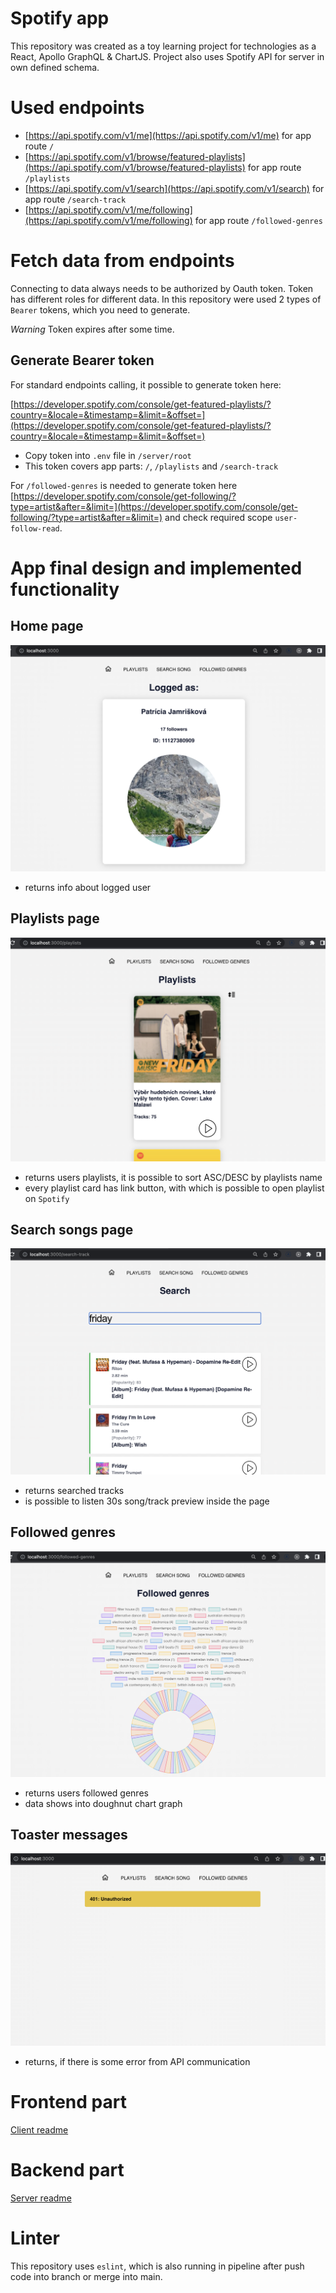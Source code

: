 # Spotify app
This repository was created as a toy learning project for technologies as a React, Apollo GraphQL & ChartJS. Project also uses Spotify API for server in own defined schema.

# Used endpoints
- [https://api.spotify.com/v1/me](https://api.spotify.com/v1/me) for app route `/`
- [https://api.spotify.com/v1/browse/featured-playlists](https://api.spotify.com/v1/browse/featured-playlists) for app route `/playlists`
- [https://api.spotify.com/v1/search](https://api.spotify.com/v1/search) for app route `/search-track`
- [https://api.spotify.com/v1/me/following](https://api.spotify.com/v1/me/following) for app route `/followed-genres`

# Fetch data from endpoints
Connecting to data always needs to be authorized by Oauth token. Token has different roles for different data. In this repository were used 2 types of `Bearer` tokens, which you need to generate.

_Warning_ Token expires after some time.
## Generate Bearer token

For standard endpoints calling, it possible to generate token here:

[https://developer.spotify.com/console/get-featured-playlists/?country=&locale=&timestamp=&limit=&offset=](https://developer.spotify.com/console/get-featured-playlists/?country=&locale=&timestamp=&limit=&offset=)

- Copy token into `.env` file in `/server/root`
- This token covers app parts: `/`, `/playlists` and `/search-track`

For `/followed-genres` is needed to generate token here [https://developer.spotify.com/console/get-following/?type=artist&after=&limit=](https://developer.spotify.com/console/get-following/?type=artist&after=&limit=) and check required scope `user-follow-read`.

# App final design and implemented functionality

## Home page
![home](/documentation/screenshots/home.png)
- returns info about logged user

## Playlists page
![playlists](/documentation/screenshots/playlists.png)
- returns users playlists, it is possible to sort ASC/DESC by playlists name
- every playlist card has link button, with which is possible to open playlist on `Spotify`

## Search songs page
![search](/documentation/screenshots/search.png)
- returns searched tracks
- is possible to listen 30s song/track preview inside the page

## Followed genres
![chart](/documentation/screenshots/chart.png)
- returns users followed genres
- data shows into doughnut chart graph

## Toaster messages
![warning](/documentation/screenshots/warning.png)
- returns, if there is some error from API communication

# Frontend part
[Client readme](/client/README.md)

# Backend part
[Server readme](/server/README.md)

# Linter
This repository uses `eslint`, which is also running in pipeline after push code into branch or merge into main.